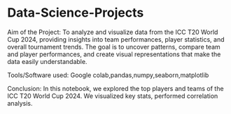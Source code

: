 # Data-Science-Projects
Aim of the Project:
To analyze and visualize data from the ICC T20 World Cup 2024, providing insights into team performances, player statistics, and overall tournament trends. The goal is to uncover patterns, compare team and player performances, and create visual representations that make the data easily understandable.

Tools/Software used:
Google colab,pandas,numpy,seaborn,matplotlib

Conclusion:
In this notebook, we explored the top players and teams of the ICC T20 World Cup 2024. We visualized key stats, performed correlation analysis.
